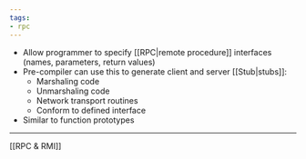 ```yaml
---
tags:
- rpc
---
```


- Allow programmer to specify [[RPC|remote procedure]] interfaces (names, parameters, return values)
- Pre-compiler can use this to generate client and server [[Stub|stubs]]:
	- Marshaling code
	- Unmarshaling code
	- Network transport routines
	- Conform to defined interface
- Similar to function prototypes


---
[[RPC & RMI]]
